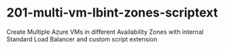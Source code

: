 # 201-multi-vm-lbint-zones-scriptext
Create Multiple Azure VMs in different Availability Zones with internal Standard Load Balancer and custom script extension
